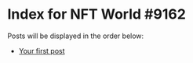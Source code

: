 # Index for NFT World #9162
Posts will be displayed in the order below:

- [Your first post](./001-first.md)

